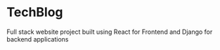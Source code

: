# TechBlog
Full stack website project built using React for Frontend and Django for backend applications
